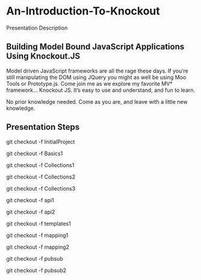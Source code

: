 An-Introduction-To-Knockout
===========================

Presentation Description

Building Model Bound JavaScript Applications Using Knockout.JS
--------------------------------------------------------------

Model driven JavaScript frameworks are all the rage these days.  If you’re still manipulating the DOM using JQuery you might as well be using Moo Tools or Prototype.js.  Come join me as we explore my favorite MV* framework…  Knockout JS.
It’s easy to use and understand, and fun to learn.  

No prior knowledge needed.  Come as you are, and leave with a little new knowledge.


Presentation Steps
------------------

git checkout -f InitialProject

git checkout -f Basics1

git checkout -f Collections1

git checkout -f Collections2

git checkout -f Collections3

git checkout -f api1

git checkout -f api2

git checkout -f templates1

git checkout -f mapping1

git checkout -f mapping2

git checkout -f pubsub

git checkout -f pubsub2
